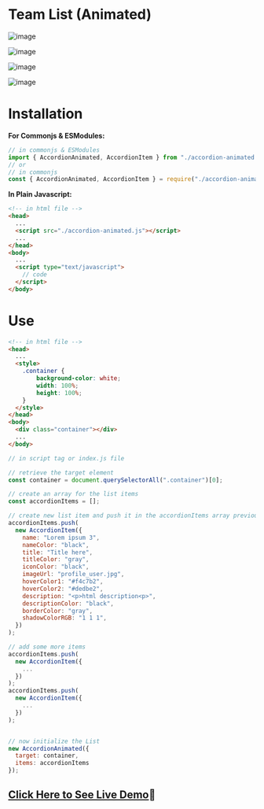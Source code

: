 # Team List (Animated)

![image](https://user-images.githubusercontent.com/31973579/159147603-c5d33f72-f0f7-474f-9e4b-3fc144e4cc25.png)

![image](https://user-images.githubusercontent.com/31973579/159147679-97f1849c-dd17-431a-a8b9-1b0f4f184e28.png)

![image](https://user-images.githubusercontent.com/31973579/159147636-ae926538-68ab-4ae0-bc7a-a4368590206b.png)

![image](https://user-images.githubusercontent.com/31973579/159147711-8d777ebf-52c3-4193-9fbd-41a02478887c.png)

# Installation

**For Commonjs & ESModules:**

```js
// in commonjs & ESModules
import { AccordionAnimated, AccordionItem } from "./accordion-animated.js";
// or
// in commonjs
const { AccordionAnimated, AccordionItem } = require("./accordion-animated.js");
```

**In Plain Javascript:**

```html
<!-- in html file -->
<head>
  ...
  <script src="./accordion-animated.js"></script>
  ...
</head>
<body>
  ...
  <script type="text/javascript">
    // code
  </script>
</body>
```

# Use

```html
<!-- in html file -->
<head>
  ...
  <style>
    .container {
        background-color: white;
        width: 100%;
        height: 100%;
    }
  </style>
</head>
<body>
  <div class="container"></div>
  ...
</body>
```

```js
// in script tag or index.js file

// retrieve the target element
const container = document.querySelectorAll(".container")[0];

// create an array for the list items
const accordionItems = [];

// create new list item and push it in the accordionItems array previously create.
accordionItems.push(
  new AccordionItem({
    name: "Lorem ipsum 3",
    nameColor: "black",
    title: "Title here",
    titleColor: "gray",
    iconColor: "black",
    imageUrl: "profile_user.jpg",
    hoverColor1: "#f4c7b2",
    hoverColor2: "#dedbe2",
    description: "<p>html description<p>",
    descriptionColor: "black",
    borderColor: "gray",
    shadowColorRGB: "1 1 1",
  })
);

// add some more items
accordionItems.push(
  new AccordionItem({
    ...
  })
);
accordionItems.push(
  new AccordionItem({
    ...
  })
);


// now initialize the List 
new AccordionAnimated({
  target: container,
  items: accordionItems
});


```




## [Click Here to See Live Demo](https://sllujaan.github.io/accordion-animated-smooth/)🚀
